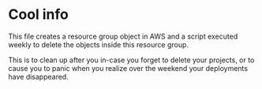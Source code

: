# Cool info

This file creates a resource group object in AWS and a script executed weekly to delete the objects inside this resource group.

This is to clean up after you in-case you forget to delete your projects, or to cause you to panic when you realize over the weekend your deployments have disappeared.